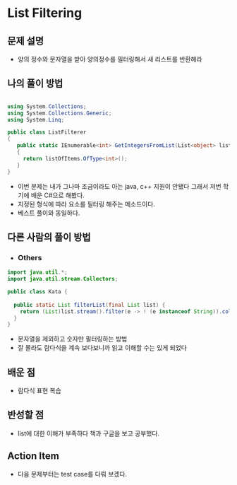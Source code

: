 # List Filtering

## 문제 설명

*  양의 정수와 문자열을 받아 양의정수를 필터링해서 새 리스트를 반환해라

## 나의 풀이 방법

```c#

using System.Collections;
using System.Collections.Generic;
using System.Linq;

public class ListFilterer
{
   public static IEnumerable<int> GetIntegersFromList(List<object> listOfItems)
   {
     return listOfItems.OfType<int>();
   }
}

```

*  이번 문제는 내가 그나마 조금이라도 아는 java, c++ 지원이 안됐다 그래서 저번 학기에 배운 C#으로 해봤다.
*  지정된 형식에 따라 요소를 필터링 해주는 메소드이다.
*  베스트 풀이와 동일하다.


## 다른 사람의 풀이 방법

* ### Others

```java
import java.util.*;
import java.util.stream.Collectors;

public class Kata {
  
  public static List filterList(final List list) {
    return (List)list.stream().filter(e -> ! (e instanceof String)).collect(Collectors.toList());   
  }
}
```

*  문자열을 제외하고 숫자만 필터링하는 방법
*  잘 몰라도 람다식을 계속 보다보니까 읽고 이해할 수는 있게 되었다

## 배운 점

*  람다식 표현 복습

## 반성할 점

*   list에 대한 이해가 부족하다 책과 구글을 보고 공부했다.

## Action Item

*   다음 문제부터는 test case를 다뤄 보겠다.
